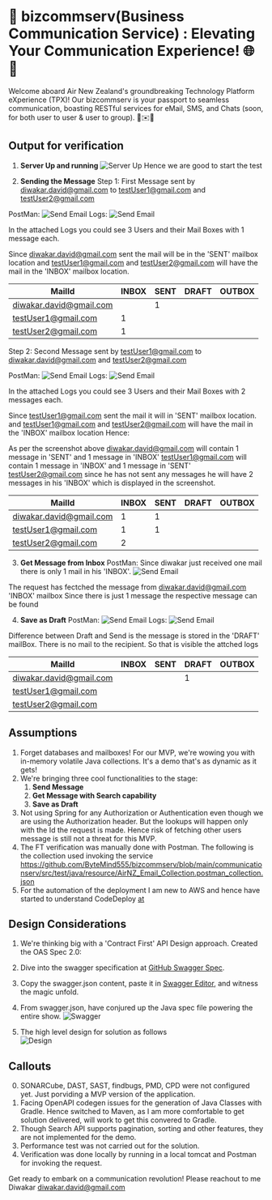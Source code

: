 # 🚀 bizcommserv(Business Communication Service) : Elevating Your Communication Experience! 🌐💬

Welcome aboard Air New Zealand's groundbreaking Technology Platform eXperience (TPX)! Our bizcommserv is your passport to seamless communication, boasting RESTful services for eMail, SMS, and Chats (soon, for both user to user & user to group). 🚀✉️🤝

## Output for verification
1. **Server Up and running**
![Server Up](https://github.com/ByteMind555/bizcommserv/blob/main/communicationserv/src/test/java/resource/serverUp.PNG)
Hence we are good to start the test
      
2. **Sending the Message**
Step 1:
First Message sent by diwakar.david@gmail.com to testUser1@gmail.com and testUser2@gmail.com

PostMan:
![Send Email](https://github.com/ByteMind555/bizcommserv/blob/main/communicationserv/src/test/java/resource/sendEmail1_Swagger.PNG)
Logs:
![Send Email](https://github.com/ByteMind555/bizcommserv/blob/main/communicationserv/src/test/java/resource/sendEmail1_logs.PNG)

In the attached Logs you could see 3 Users and their Mail Boxes with 1 message each. 

Since diwakar.david@gmail.com sent the mail will be in the 'SENT' mailbox location
and testUser1@gmail.com and testUser2@gmail.com will have the mail in the 'INBOX' mailbox location.


| MailId  | INBOX | SENT| DRAFT |OUTBOX | 
| ------------- | ------------- | ------------- | ------------- |------------- |
| diwakar.david@gmail.com  |   |  1 | ||
| testUser1@gmail.com  | 1 | | | |
| testUser2@gmail.com  | 1 | | | |


Step 2:
Second Message sent by testUser1@gmail.com to diwakar.david@gmail.com and testUser2@gmail.com

PostMan:
![Send Email](https://github.com/ByteMind555/bizcommserv/blob/main/communicationserv/src/test/java/resource/sendEmail2_testUser_postman.PNG)
Logs:
![Send Email](https://github.com/ByteMind555/bizcommserv/blob/main/communicationserv/src/test/java/resource/sendEmail2_testUser_logs.PNG)

In the attached Logs you could see 3 Users and their Mail Boxes with 2 messages each. 

Since testUser1@gmail.com sent the mail it will in 'SENT' mailbox location. 
and testUser1@gmail.com and testUser2@gmail.com will have the mail in the 'INBOX' mailbox location
Hence:

As per the screenshot above
diwakar.david@gmail.com will contain 1 message in 'SENT' and 1 message in 'INBOX'
testUser1@gmail.com will contain 1 message in 'INBOX' and 1 message in 'SENT'
testUser2@gmail.com since he has not sent any messages he will have 2 messages in his 'INBOX' which is displayed in the screenshot.

| MailId  | INBOX | SENT| DRAFT |OUTBOX | 
| ------------- | ------------- | ------------- | ------------- |------------- |
| diwakar.david@gmail.com  |1   |  1 | ||
| testUser1@gmail.com  | 1 | 1| | |
| testUser2@gmail.com  | 2 | | | |



3. **Get Message from Inbox**
PostMan: Since diwakar just received one mail there is only 1 mail in his 'INBOX'. 
![Send Email](https://github.com/ByteMind555/bizcommserv/blob/main/communicationserv/src/test/java/resource/getEmails_from_mailbox_postman.PNG)

The request has fectched the message from diwakar.david@gmail.com 'INBOX' mailbox
Since there is just 1 message the respective message can be found  

4. **Save as Draft**
PostMan:
![Send Email](https://github.com/ByteMind555/bizcommserv/blob/main/communicationserv/src/test/java/resource/saveDraft_Diwakar_postman.PNG)
Logs:
![Send Email](https://github.com/ByteMind555/bizcommserv/blob/main/communicationserv/src/test/java/resource/saveDraft_Diwakar_log.PNG)

Difference between Draft and Send is the message is stored in the 'DRAFT' mailBox. There is no mail to the recipient. 
So that is visible the attched logs

| MailId  | INBOX | SENT| DRAFT |OUTBOX | 
| ------------- | ------------- | ------------- | ------------- |------------- |
| diwakar.david@gmail.com  |   |   | 1||
| testUser1@gmail.com  |  | | | |
| testUser2@gmail.com  |  | | | |

## Assumptions
1. Forget databases and mailboxes! For our MVP, we're wowing you with in-memory volatile Java collections. It's a demo that's as dynamic as it gets!
2. We're bringing three cool functionalities to the stage:
   1. **Send Message**
   2. **Get Message with Search capability**
   3. **Save as Draft**
3. Not using Spring for any Authorization or Authentication even though we are using the Authorization header. But the lookups will happen only with the Id the request is made. Hence risk of fetching  other users message is still not a threat for this MVP.
4. The FT verification was manually done with Postman. The following is the collection used invoking the service
   https://github.com/ByteMind555/bizcommserv/blob/main/communicationserv/src/test/java/resource/AirNZ_Email_Collection.postman_collection.json
5. For the automation of the deployment I am new to AWS and hence have started to understand CodeDeploy [at](https://aws.amazon.com/codedeploy/ )  
       

## Design Considerations
1. We're thinking big with a 'Contract First' API Design approach. Created the OAS Spec 2.0:
2. Dive into the swagger specification at [GitHub Swagger Spec](https://github.com/ByteMind555/bizcommserv/blob/main/communicationserv/src/main/resources/schema/swagger.json).
3. Copy the swagger.json content, paste it in [Swagger Editor](https://editor.swagger.io/), and witness the magic unfold.
4. From swagger.json, have conjured up the Java spec file powering the entire show.
![Swagger](https://github.com/ByteMind555/bizcommserv/blob/main/communicationserv/src/test/java/resource/SwaggerPayload.PNG)

5. The high level design for solution as follows  
![Design](https://github.com/ByteMind555/bizcommserv/blob/main/communicationserv/src/test/java/resource/drawio.png)

## Callouts
0. SONARCube, DAST, SAST, findbugs, PMD, CPD were not configured yet. Just porviding a MVP version of the application.  
1. Facing OpenAPI codegen issues for the generation of Java Classes with Gradle. Hence switched to Maven, as I am more comfortable to get solution delivered, will work to get this convered to Gradle. 
2. Though Search API supports pagination, sorting and other features, they are not implemented for the demo.  
3. Performance test was not carried out for the solution.
4. Verification was done locally by running in a local tomcat and Postman for invoking the request.

Get ready to embark on a communication revolution! Please reachout to me Diwakar <diwakar.david@gmail.com>
